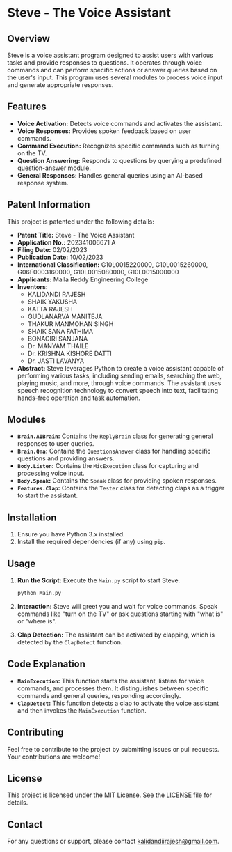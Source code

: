 # Steve - The Voice Assistant

## Overview

Steve is a voice assistant program designed to assist users with various tasks and provide responses to questions. It operates through voice commands and can perform specific actions or answer queries based on the user's input. This program uses several modules to process voice input and generate appropriate responses.

## Features

- **Voice Activation:** Detects voice commands and activates the assistant.
- **Voice Responses:** Provides spoken feedback based on user commands.
- **Command Execution:** Recognizes specific commands such as turning on the TV.
- **Question Answering:** Responds to questions by querying a predefined question-answer module.
- **General Responses:** Handles general queries using an AI-based response system.

## Patent Information

This project is patented under the following details:

- **Patent Title:** Steve - The Voice Assistant
- **Application No.:** 202341006671 A
- **Filing Date:** 02/02/2023
- **Publication Date:** 10/02/2023
- **International Classification:** G10L0015220000, G10L0015260000, G06F0003160000, G10L0015080000, G10L0015000000
- **Applicants:** Malla Reddy Engineering College
- **Inventors:** 
  - KALIDANDI RAJESH
  - SHAIK YAKUSHA
  - KATTA RAJESH
  - GUDLANARVA MANITEJA
  - THAKUR MANMOHAN SINGH
  - SHAIK SANA FATHIMA
  - BONAGIRI SANJANA
  - Dr. MANYAM THAILE
  - Dr. KRISHNA KISHORE DATTI
  - Dr. JASTI LAVANYA
- **Abstract:** 
  Steve leverages Python to create a voice assistant capable of performing various tasks, including sending emails, searching the web, playing music, and more, through voice commands. The assistant uses speech recognition technology to convert speech into text, facilitating hands-free operation and task automation.

## Modules

- **`Brain.AIBrain`:** Contains the `ReplyBrain` class for generating general responses to user queries.
- **`Brain.Qna`:** Contains the `QuestionsAnswer` class for handling specific questions and providing answers.
- **`Body.Listen`:** Contains the `MicExecution` class for capturing and processing voice input.
- **`Body.Speak`:** Contains the `Speak` class for providing spoken responses.
- **`Features.Clap`:** Contains the `Tester` class for detecting claps as a trigger to start the assistant.

## Installation

1. Ensure you have Python 3.x installed.
2. Install the required dependencies (if any) using `pip`.

## Usage

1. **Run the Script:** Execute the `Main.py` script to start Steve.
    ```bash
    python Main.py
    ```

2. **Interaction:** Steve will greet you and wait for voice commands. Speak commands like "turn on the TV" or ask questions starting with "what is" or "where is".

3. **Clap Detection:** The assistant can be activated by clapping, which is detected by the `ClapDetect` function.

## Code Explanation

- **`MainExecution`:** This function starts the assistant, listens for voice commands, and processes them. It distinguishes between specific commands and general queries, responding accordingly.
- **`ClapDetect`:** This function detects a clap to activate the voice assistant and then invokes the `MainExecution` function.

## Contributing

Feel free to contribute to the project by submitting issues or pull requests. Your contributions are welcome!

## License

This project is licensed under the MIT License. See the [LICENSE](LICENSE) file for details.

## Contact

For any questions or support, please contact kalidandiirajesh@gmail.com.
